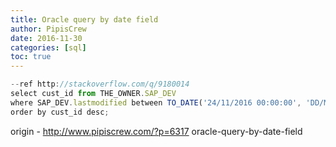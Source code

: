 ```yaml
---
title: Oracle query by date field
author: PipisCrew
date: 2016-11-30
categories: [sql]
toc: true
---
```


```js
--ref http://stackoverflow.com/q/9180014
select cust_id from THE_OWNER.SAP_DEV 
where SAP_DEV.lastmodified between TO_DATE('24/11/2016 00:00:00', 'DD/MM/YYYY HH24:MI:SS') and TO_DATE('24/11/2016 23:59:59', 'DD/MM/YYYY HH24:MI:SS')
order by cust_id desc;
```

origin - http://www.pipiscrew.com/?p=6317 oracle-query-by-date-field